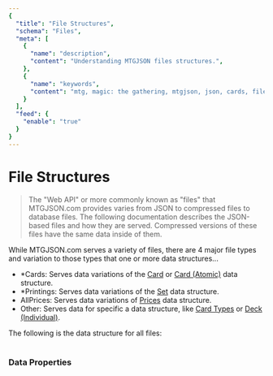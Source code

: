 ```yaml
---
{
  "title": "File Structures",
  "schema": "Files",
  "meta": [
    {
      "name": "description",
      "content": "Understanding MTGJSON files structures.",
    },
    {
      "name": "keywords",
      "content": "mtg, magic: the gathering, mtgjson, json, cards, file structures",
    }
  ],
  "feed": {
    "enable": "true"
  }
}
---
```


# File Structures

> The "Web API" or more commonly known as "files" that MTGJSON.com provides varies from JSON to compressed files to database files. The following documentation describes the JSON-based files and how they are served. Compressed versions of these files have the same data inside of them.

While MTGJSON.com serves a variety of files, there are 4 major file types and variation to those types that one or more data structures...  

- *Cards: Serves data variations of the [Card](../data-structures/card) or [Card (Atomic)](../data-structures/card-atomic) data structure.
- *Printings: Serves data variations of the [Set](../data-structures/set) data structure.
- AllPrices: Serves data variations of [Prices](../data-structures/prices) data structure.
- Other: Serves data for specific a data structure, like [Card Types](../data-structures/card-types) or [Deck (Individual)](../data-structures/deck-individual).

The following is the data structure for all files:
</br>
</br>

### Data Properties

<Documentation/>
